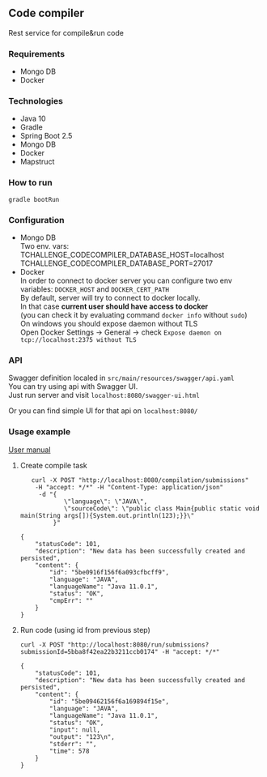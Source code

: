 Code compiler
----  
Rest service for compile&run code
### Requirements
- Mongo DB 
- Docker

### Technologies
- Java 10
- Gradle
- Spring Boot 2.5
- Mongo DB
- Docker
- Mapstruct


### How to run  
`gradle bootRun`

### Configuration
- Mongo DB  
    Two env. vars:  
    TCHALLENGE_CODECOMPILER_DATABASE_HOST=localhost
    TCHALLENGE_CODECOMPILER_DATABASE_PORT=27017
- Docker  
    In order to connect to docker server you can configure 
    two env variables:   `DOCKER_HOST` and `DOCKER_CERT_PATH`      
    By default, server will try to connect to docker locally.  
    In that case **current user should have access to docker**    
    (you can check it by evaluating command `docker info` without `sudo`)  
    On windows you should expose daemon without TLS  
    Open Docker Settings -> General -> check `Expose daemon on tcp://localhost:2375 without TLS`

### API
Swagger definition localed in `src/main/resources/swagger/api.yaml`  
You can try using api with Swagger UI.   
Just run server and visit `localhost:8080/swagger-ui.html`

Or you can find simple UI for that api on `localhost:8080/`

### Usage  example 

[User manual](docs/user-manual.md)

1. Create compile task
    ```
       curl -X POST "http://localhost:8080/compilation/submissions" 
        -H "accept: */*" -H "Content-Type: application/json" 
         -d "{ 
                \"language\": \"JAVA\", 
                \"sourceCode\": \"public class Main{public static void main(String args[]){System.out.println(123);}}\"
             }"
    ```
    ```
    {
        "statusCode": 101,
        "description": "New data has been successfully created and persisted",
        "content": {
            "id": "5be0916f156f6a093cfbcff9",
            "language": "JAVA",
            "languageName": "Java 11.0.1",
            "status": "OK",
            "cmpErr": ""
        }
    }
    ```
2. Run code (using id from previous step)  
    ```
    curl -X POST "http://localhost:8080/run/submissions?submissionId=5bba8f42ea22b3211ccb0174" -H "accept: */*"
    ``` 
       
    ```
    {
        "statusCode": 101,
        "description": "New data has been successfully created and persisted",
        "content": {
            "id": "5be09462156f6a169894f15e",
            "language": "JAVA",
            "languageName": "Java 11.0.1",
            "status": "OK",
            "input": null,
            "output": "123\n",
            "stderr": "",
            "time": 578
        }
    }
    ```